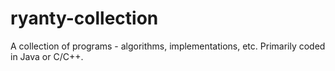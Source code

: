 # ryanty-collection

A collection of programs - algorithms, implementations, etc. Primarily
coded in Java or C/C++.
